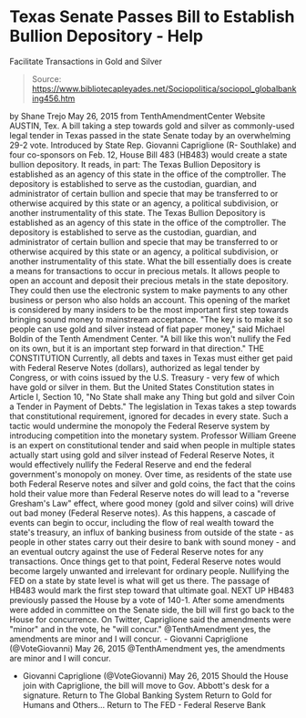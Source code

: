 # Texas Senate Passes Bill to Establish Bullion Depository - Help 
Facilitate Transactions in Gold and Silver

> Source: https://www.bibliotecapleyades.net/Sociopolitica/sociopol_globalbanking456.htm

by Shane Trejo May 26, 2015
from TenthAmendmentCenter Website
AUSTIN, Tex.
A bill taking a step towards gold and silver as commonly-used legal tender in Texas passed in the state Senate today by an overwhelming 29-2 vote. Introduced by State Rep. Giovanni Capriglione (R- Southlake) and four co-sponsors on Feb. 12, House Bill 483 (HB483) would create a state bullion depository.
It reads, in part:
The Texas Bullion Depository is established as an agency of this state in the office of the comptroller. The depository is established to serve as the custodian, guardian, and administrator of certain bullion and specie that may be transferred to or otherwise acquired by this state or an agency, a political subdivision, or another instrumentality of this state.
The Texas Bullion Depository is established as an agency of this state in the office of the comptroller.
The depository is established to serve as the custodian, guardian, and administrator of certain bullion and specie that may be transferred to or otherwise acquired by this state or an agency, a political subdivision, or another instrumentality of this state.
What the bill essentially does is create a means for transactions to occur in precious metals.
It allows people to open an account and deposit their precious metals in the state depository. They could then use the electronic system to make payments to any other business or person who also holds an account. This opening of the market is considered by many insiders to be the most important first step towards bringing sound money to mainstream acceptance.
"The key is to make it so people can use gold and silver instead of fiat paper money," said Michael Boldin of the Tenth Amendment Center. "A bill like this won't nullify the Fed on its own, but it is an important step forward in that direction."
THE CONSTITUTION Currently, all debts and taxes in Texas must either get paid with Federal Reserve Notes (dollars), authorized as legal tender by Congress, or with coins issued by the U.S. Treasury - very few of which have gold or silver in them. But the United States Constitution states in Article I, Section 10,
"No State shall make any Thing but gold and silver Coin a Tender in Payment of Debts."
The legislation in Texas takes a step towards that constitutional requirement, ignored for decades in every state.
Such a tactic would undermine the monopoly the Federal Reserve system by introducing competition into the monetary system. Professor William Greene is an expert on constitutional tender and said when people in multiple states actually start using gold and silver instead of Federal Reserve Notes, it would effectively nullify the Federal Reserve and end the federal government's monopoly on money. Over time, as residents of the state use both Federal Reserve notes and silver and gold coins, the fact that the coins hold their value more than Federal Reserve notes do will lead to a "reverse Gresham's Law" effect, where good money (gold and silver coins) will drive out bad money (Federal Reserve notes). As this happens, a cascade of events can begin to occur, including the flow of real wealth toward the state's treasury, an influx of banking business from outside of the state - as people in other states carry out their desire to bank with sound money - and an eventual outcry against the use of Federal Reserve notes for any transactions. Once things get to that point, Federal Reserve notes would become largely unwanted and irrelevant for ordinary people. Nullifying the FED on a state by state level is what will get us there.
The passage of HB483 would mark the first step toward that ultimate goal.
NEXT UP HB483 previously passed the House by a vote of 140-1. After some amendments were added in committee on the Senate side, the bill will first go back to the House for concurrence.
On Twitter, Capriglione said the amendments were "minor" and in the vote, he "will concur."
@TenthAmendment yes, the amendments are minor and I will concur. - Giovanni Capriglione (@VoteGiovanni) May 26, 2015
@TenthAmendment yes, the amendments are minor and I will concur.
- Giovanni Capriglione (@VoteGiovanni) May 26, 2015
Should the House join with Capriglione, the bill will move to Gov. Abbott's desk for a signature.
Return to The Global Banking System
Return to Gold for Humans and Others...
Return to The FED - Federal Reserve Bank
